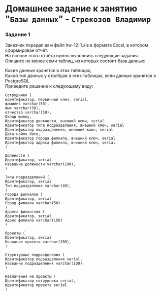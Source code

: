 # Домашнее задание к занятию "`Базы данных`" - `Стрекозов Владимир`

### Задание 1
Заказчик передал вам файл hw-12-1.xls в формате Excel, в котором сформирован отчёт.  
На основе этого отчёта нужно выполнить следующие задания.  
Опишите не менее семи таблиц, из которых состоит база данных:


Какие данные хранятся в этих таблицах;  
Какой тип данных у столбцов в этих таблицах, если данные хранятся в PostgreSQL.  
Приведите решение к следующему виду:  
```
Сотрудники (  
идентификатор, первичный ключ, serial,  
фамилия varchar(50),  
имя varchar(50),  
отчество varchar(50),  
Оклад money,  
Идентификатор должности, внешний ключ, serial  
Идентификатор типа подразделения, внешний ключ, serial  
Идентификатор подразделения, внешний ключ, serial  
Дата найма date,  
Идентификатор города филиала, внешний ключ, serial  
Идентификатор адреса филиала, внешний ключ, serial  
)  
  
Должности (  
Идентификатор, serial  
Название должности varchar(100),  
)  
  
Типы подразделений (  
Идентификатор, serial  
Тип подразделения varchar(40),  
)  
Города филиалов (  
Идентификатор, serial  
Город филиала varchar(50)  
)  
Адреса филиатлов (  
Идентификатор, serial  
Адрес филиала varchar(150)  
)  
  
Проекты (  
Идентификатор, serial  
Название проекта varchar(100),  
)  

Структурные подразделения (  
Идентификатор подразделения serial,  
Название подразделения varchar(100)  
)  
  
Назначения на проекты (  
Идентификатор сотрудника serial,  
Идентификатор проекта serial   
)  
```
